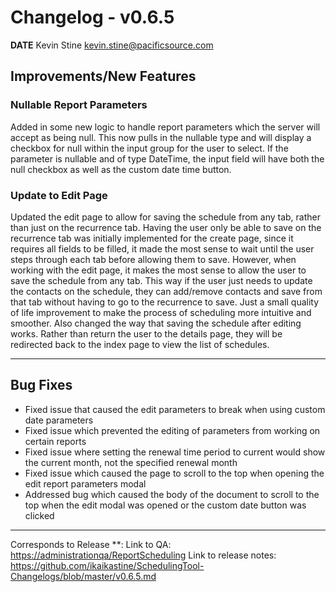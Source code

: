 # Changelog - v0.6.5

**DATE** Kevin Stine <kevin.stine@pacificsource.com>

## Improvements/New Features

### Nullable Report Parameters

Added in some new logic to handle report parameters which the server will accept as being null. This now pulls in the nullable type and will display a checkbox
for null within the input group for the user to select. If the parameter is nullable and of type DateTime, the input field will have both the null checkbox
as well as the custom date time button.

### Update to Edit Page

Updated the edit page to allow for saving the schedule from any tab, rather than just on the recurrence tab. Having the user only be able to save on the recurrence
tab was initially implemented for the create page, since it requires all fields to be filled, it made the most sense to wait until the user steps through each tab
before allowing them to save. However, when working with the edit page, it makes the most sense to allow the user to save the schedule from any tab. This way if
the user just needs to update the contacts on the schedule, they can add/remove contacts and save from that tab without having to go to the recurrence to save. Just
a small quality of life improvement to make the process of scheduling more intuitive and smoother. Also changed the way that saving the schedule after editing works.
Rather than return the user to the details page, they will be redirected back to the index page to view the list of schedules.

___

## Bug Fixes

* Fixed issue that caused the edit parameters to break when using custom date parameters
* Fixed issue which prevented the editing of parameters from working on certain reports
* Fixed issue where setting the renewal time period to current would show the current month, not the specified renewal month
* Fixed issue which caused the page to scroll to the top when opening the edit report parameters modal
* Addressed bug which caused the body of the document to scroll to the top when the edit modal was opened or the custom date button was clicked

___

Corresponds to Release **:
Link to QA: <https://administrationqa/ReportScheduling>
Link to release notes: <https://github.com/ikaikastine/SchedulingTool-Changelogs/blob/master/v0.6.5.md>